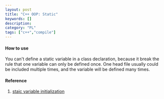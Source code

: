 ```yaml
---
layout: post
title: "C++ OOP: Static"
keywords: []
description: 
category: "PL"
tags: ["c++","compile"]
---
```



#### How to use

You can't define a static variable in a class declaration, because it break the
rule that one variable can only be defined once.  One head file usually could be
included multiple times, and the variable will be defined many times.



#### Reference
1. [staic variable
   initialization](https://stackoverflow.com/questions/9656941/why-cant-i-initialize-non-const-static-member-or-static-array-in-class)

